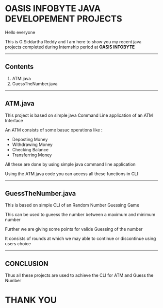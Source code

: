 <!DOCTYPE html>
<html lang="en">
<head>
    <meta charset="UTF-8">
    <meta http-equiv="X-UA-Compatible" content="IE=edge">
    <meta name="viewport" content="width=device-width, initial-scale=1.0">
    <title>Document</title>
</head>
<body>
    <h1 style="align-content: center;">OASIS INFOBYTE JAVA DEVELOPEMENT PROJECTS </h1>
    <p>Hello everyone </p>
    <p>This is G.Siddartha Reddy and 
        I am here to show you my recent java projects completed during Internship period at <b>OASIS INFOBYTE</b></p>
        <hr>
    <h2>Contents </h2>
    <ol>
        <li>ATM.java</li>
        <li>GuessTheNumber.java</li>
    </ol>
    <hr>
    <h2>ATM.java</h2>
    <p>This project is based on simple java Command Line application of an ATM Interface </p>
    <p>An ATM consists of some basuc operations like :</p>
    <ul>
        <li>Deposting Money</li>
        <li>Withdrawing Money</li>
        <li>Checking Balance </li>
        <li>Transferring Money</li>
    </ul>
    <p>All these are done by using simple java command line application</p>
    <p>Using the ATM.java code you can access all these functions in CLI</p>
    <hr>
    <h2>GuessTheNumber.java</h2>
    <p>This is based on simple CLI of an Random Number Guessing Game</p>
    <p>This can be used to gueess the number between a maximum and minimum number</p>
    <p>Further we are giving some points for valide Guessing of the number</p>
    <p>It consists of rounds at which we may able to continue or discontinue using users choice</p>
    <hr>
 <h2>CONCLUSION</h2>
 <p>Thus all these projects are used to achieve the CLI for ATM and Guess the Number </p>
    <h1 style="align-content: center;">THANK YOU </h1>
</body>
</html>
